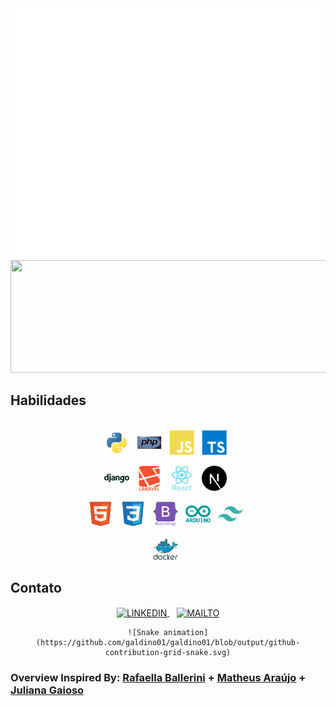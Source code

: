 <div align="center">
    <a href="https://www.linkedin.com/in/galdino01/" target="_blank">
        <img src="header.svg" width="960" height="400" />
        <img width="960" height="180"
            src="https://github-readme-stats.vercel.app/api/top-langs/?username=galdino01&hide_border=1&layout=compact&langs_count=8&count_private=true&theme=dark" />
    </a>
</div>

## Habilidades
<div>
    <div style="display: inline_block" align="center"><br>
        <img align="center" alt="PYTHON" height="40" width="40"
            src="https://raw.githubusercontent.com/devicons/devicon/master/icons/python/python-original.svg">&nbsp;&nbsp;
        <img align="center" alt="PHP" height="40" width="40"
            src="https://raw.githubusercontent.com/devicons/devicon/master/icons/php/php-original.svg">&nbsp;&nbsp;
        <img align="center" alt="JAVASCRIPT" height="40" width="40"
            src="https://raw.githubusercontent.com/devicons/devicon/master/icons/javascript/javascript-plain.svg">&nbsp;&nbsp;
        <img align="center" alt="TYPESCRIPT" height="40" width="40"
            src="https://raw.githubusercontent.com/devicons/devicon/master/icons/typescript/typescript-plain.svg">&nbsp;&nbsp;
    </div>
    <div style="display: inline_block" align="center"><br>
        <img align="center" alt="DJANGO" height="40" width="40"
            src="https://raw.githubusercontent.com/devicons/devicon/master/icons/django/django-plain-wordmark.svg">&nbsp;&nbsp;
        <img align="center" alt="LARAVEL" height="40" width="40"
            src="https://raw.githubusercontent.com/devicons/devicon/master/icons/laravel/laravel-plain-wordmark.svg">&nbsp;&nbsp;
        <img align="center" alt="REACTNATIVE" height="40" width="40"
            src="https://raw.githubusercontent.com/devicons/devicon/master/icons/react/react-original-wordmark.svg">&nbsp;&nbsp;
        <img align="center" alt="NEXTJS" height="40" width="40"
            src="https://raw.githubusercontent.com/devicons/devicon/master/icons/nextjs/nextjs-original.svg">&nbsp;&nbsp;
    </div>
    <div style="display: inline_block" align="center"><br>
        <img align="center" alt="HTML" height="40" width="40"
            src="https://raw.githubusercontent.com/devicons/devicon/master/icons/html5/html5-original.svg">&nbsp;&nbsp;
        <img align="center" alt="CSS" height="40" width="40"
            src="https://raw.githubusercontent.com/devicons/devicon/master/icons/css3/css3-original.svg">&nbsp;&nbsp;
        <img align="center" alt="BOOTSTRAP" height="40" width="40"
            src="https://raw.githubusercontent.com/devicons/devicon/master/icons/bootstrap/bootstrap-plain-wordmark.svg">&nbsp;&nbsp;
        <img align="center" alt="ARDUINO" height="40" width="40"
            src="https://raw.githubusercontent.com/devicons/devicon/master/icons/arduino/arduino-original-wordmark.svg">&nbsp;&nbsp;
        <img align="center" alt="TAILWIND" height="40" width="40"
            src="https://raw.githubusercontent.com/devicons/devicon/master/icons/tailwindcss/tailwindcss-plain.svg">&nbsp;&nbsp;
    </div>
    <div style="display: inline_block" align="center"><br>
        <img align="center" alt="DOCKER" height="40" width="40"
            src="https://raw.githubusercontent.com/devicons/devicon/master/icons/docker/docker-original-wordmark.svg">&nbsp;&nbsp;
    </div>
</div>

## Contato
<div align="center">
    <a href="https://www.linkedin.com/in/galdino-01" target="_blank">
        <img align="center" alt="LINKEDIN"
            src="https://img.shields.io/badge/-LinkedIn-%230077B5?style=for-the-badge&logo=linkedin&logoColor=white"
            target="_blank">
    </a>&nbsp;&nbsp;
    <a href="mailto:contato.ogaldino@hotmail.com">
        <img align="center" alt="MAILTO"
            src="https://img.shields.io/badge/Microsoft_Outlook-0078D4?style=for-the-badge&logo=microsoft-outlook&logoColor=white">
    </a>

    ![Snake animation](https://github.com/galdino01/galdino01/blob/output/github-contribution-grid-snake.svg)

</div>


<div>
    <h3>Overview Inspired By:
        <a href="https://github.com/rafaballerini">Rafaella Ballerini</a>
        +
        <a href="https://github.com/teteusAraujo">Matheus Araújo</a>
        +
        <a href="https://github.com/juligaioso">Juliana Gaioso</a>
    </h3>
</div>

